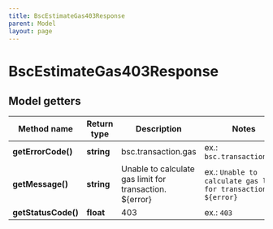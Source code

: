 ```yaml
---
title: BscEstimateGas403Response
parent: Model
layout: page
---
```


# BscEstimateGas403Response

## Model getters

Method name | Return type | Description | Notes
------------ | ------------- | ------------- | -------------
**getErrorCode()** | **string** | bsc.transaction.gas | ex.: `bsc.transaction.gas`
**getMessage()** | **string** | Unable to calculate gas limit for transaction. ${error} | ex.: `Unable to calculate gas limit for transaction. ${error}`
**getStatusCode()** | **float** | 403 | ex.: `403`


